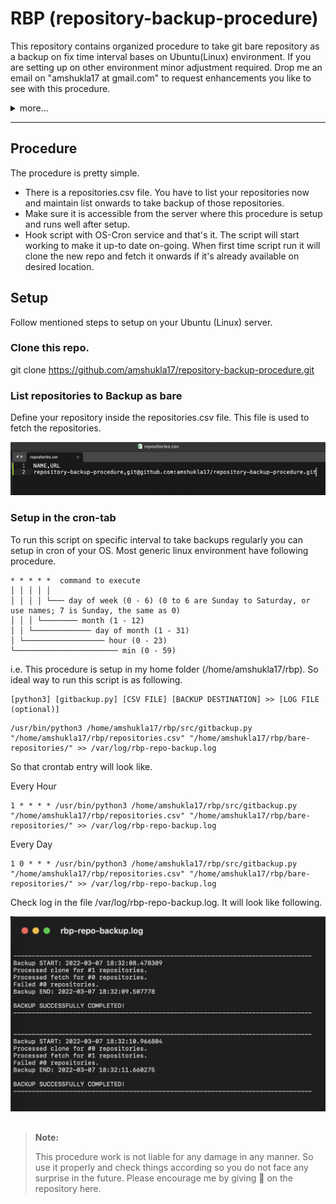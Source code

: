 # RBP (repository-backup-procedure)
This repository contains organized procedure to take git bare repository as a backup on fix time interval bases on Ubuntu(Linux) environment. If you are setting up on other environment minor adjustment required. Drop me an email on "amshukla17 at gmail.com" to request enhancements you like to see with this procedure.

<details><summary>more...</summary><p/>
<p>The procedure is useful when you have multiple git repositories and you want to store it safe as a backup.</p>

<p>This procedure uses only ssh: protocol as of now. You have to set-up private/public key authentication and that's it, no need to share and credentials with any code procedure.</p>

<h3> Why? </h3>
There is no loss with backing up git repositories. No one cannot be so sure that the platform they use gonna stay the same forever. Maybe the platform they use stop serving or banned or became unresponsive or they cannot afford anything like that. No one can predict, right? So it is necessary to start backup your git repositories on-wards before something strenge happen.

<h3> Why bare? </h3>
<p>You can backup normal git repository, but to make it very simple what we require in the the backup. We need history and our latest version code base, right? So you can backup only the git bare repository. Simply git bare is a .git directory without a working tree in it. We are storing for backup purpose so you cannot work insida a bare repository directly, but it can be used when we want to restore it and start working normally.</p>

<p>If we clone the git bare instead of the full git repository, we can get all commit history and all the branches on our git repositories without actually downloading all files so that the git bare repository size is much smaller.</p>

<p>So simply with bare repository, you are storing all your commits and history and when you decide to upload this git repository, you can on any git supported platform even on your server too. You just need to follow some push instructions and your new git repository is ready to use.</p>

</details>

---

## Procedure
The procedure is pretty simple.
- There is a repositories.csv file. You have to list your repositories now and maintain list onwards to take backup of those repositories.
- Make sure it is accessible from the server where this procedure is setup and runs well after setup.
- Hook script with OS-Cron service and that's it. The script will start working to make it up-to date on-going. When first time script run it will clone the new repo and fetch it onwards if it's already available on desired location.

## Setup
Follow mentioned steps to setup on your Ubuntu (Linux) server.

### Clone this repo.
git clone https://github.com/amshukla17/repository-backup-procedure.git

### List repositories to Backup as bare
Define your repository inside the repositories.csv file. This file is used to fetch the repositories.

![CSV File](images/csv-file.png?raw=true "CSV File")

### Setup in the cron-tab
To run this script on specific interval to take backups regularly you can setup in cron of your OS. Most generic linux environment have following procedure.

```
* * * * *  command to execute
│ │ │ │ │
│ │ │ │ └─── day of week (0 - 6) (0 to 6 are Sunday to Saturday, or use names; 7 is Sunday, the same as 0)
│ │ │ └──────── month (1 - 12)
│ │ └───────────── day of month (1 - 31)
│ └────────────────── hour (0 - 23)
└─────────────────────── min (0 - 59)
```

i.e. This procedure is setup in my home folder (/home/amshukla17/rbp). So ideal way to run this script is as following.

```
[python3] [gitbackup.py] [CSV FILE] [BACKUP DESTINATION] >> [LOG FILE (optional)]
```

```
/usr/bin/python3 /home/amshukla17/rbp/src/gitbackup.py "/home/amshukla17/rbp/repositories.csv" "/home/amshukla17/rbp/bare-repositories/" >> /var/log/rbp-repo-backup.log
```

So that crontab entry will look like.

Every Hour
```
1 * * * * /usr/bin/python3 /home/amshukla17/rbp/src/gitbackup.py "/home/amshukla17/rbp/repositories.csv" "/home/amshukla17/rbp/bare-repositories/" >> /var/log/rbp-repo-backup.log
```
Every Day
```
1 0 * * * /usr/bin/python3 /home/amshukla17/rbp/src/gitbackup.py "/home/amshukla17/rbp/repositories.csv" "/home/amshukla17/rbp/bare-repositories/" >> /var/log/rbp-repo-backup.log
```

Check log in the file /var/log/rbp-repo-backup.log. It will look like following.

![Backup Successful](images/successful-backup.png?raw=true "Backup Successful")


##
> **Note:**
> 
> This procedure work is not liable for any damage in any manner. So use it properly and check things according so you do not face any surprise in the future. Please encourage me by giving 🌟 on the repository here.
##
